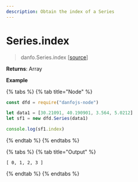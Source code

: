 ```yaml
---
description: Obtain the index of a Series
---
```


# Series.index

> danfo.Series.index     \[[source](https://github.com/opensource9ja/danfojs/blob/master/danfojs/src/core/generic.js#L234)\]

**Returns**: Array

**Example**

{% tabs %}
{% tab title="Node" %}
```javascript
const dfd = require("danfojs-node")

let data1 = [30.21091, 40.190901, 3.564, 5.0212]
let sf1 = new dfd.Series(data1)

console.log(sf1.index)
```
{% endtab %}
{% endtabs %}

{% tabs %}
{% tab title="Output" %}
```text
[ 0, 1, 2, 3 ]
```
{% endtab %}
{% endtabs %}

